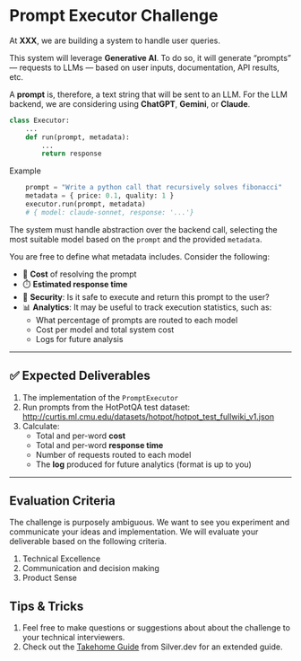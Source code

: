 # Prompt Executor Challenge

At **XXX**, we are building a system to handle user queries.

This system will leverage **Generative AI**. To do so, it will generate “prompts” — requests to LLMs — based on user inputs, documentation, API results, etc.

A **prompt** is, therefore, a text string that will be sent to an LLM. For the LLM backend, we are considering using **ChatGPT**, **Gemini**, or **Claude**.

```python
class Executor:
    ...
    def run(prompt, metadata):
        ...
        return response
```

Example
```python
    prompt = "Write a python call that recursively solves fibonacci"
    metadata = { price: 0.1, quality: 1 }
    executor.run(prompt, metadata)
    # { model: claude-sonnet, response: '...'}
```

The system must handle abstraction over the backend call, selecting the most suitable model based on the `prompt` and the provided `metadata`.

You are free to define what metadata includes. Consider the following:

- 💸 **Cost** of resolving the prompt
- ⏱️ **Estimated response time**
- 🔐 **Security**: Is it safe to execute and return this prompt to the user?
- 📊 **Analytics**: It may be useful to track execution statistics, such as:
  - What percentage of prompts are routed to each model
  - Cost per model and total system cost
  - Logs for future analysis

---

## ✅ Expected Deliverables

1. The implementation of the `PromptExecutor`
2. Run prompts from the HotPotQA test dataset:
   http://curtis.ml.cmu.edu/datasets/hotpot/hotpot_test_fullwiki_v1.json
3. Calculate:
   - Total and per-word **cost**
   - Total and per-word **response time**
   - Number of requests routed to each model
   - The **log** produced for future analytics (format is up to you)

---

## Evaluation Criteria

The challenge is purposely ambiguous. We want to see you experiment and communicate your ideas and implementation.
We will evaluate your deliverable based on the following criteria.

1. Technical Excellence
2. Communication and decision making
3. Product Sense

## Tips & Tricks

1. Feel free to make questions or suggestions about about the challenge to your technical interviewers.
2. Check out the [Takehome Guide](https://docs.silver.dev/interview-ready/technical-fundamentals/code-quality/guia-de-takehomes) from Silver.dev for an extended guide.
